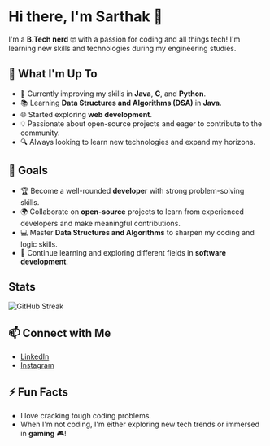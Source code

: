 # Hi there, I'm Sarthak 👋

I'm a **B.Tech nerd** 🤓 with a passion for coding and all things tech! I'm learning new skills and technologies during my engineering studies.

## 🚀 What I'm Up To
- 🌱 Currently improving my skills in **Java**, **C**, and **Python**.
- 📚 Learning **Data Structures and Algorithms (DSA)** in **Java**.
- 🌐 Started exploring **web development**.
- 💡 Passionate about open-source projects and eager to contribute to the community.
- 🔍 Always looking to learn new technologies and expand my horizons.

## 🎯 Goals
- 🏆 Become a well-rounded **developer** with strong problem-solving skills.
- 🌍 Collaborate on **open-source** projects to learn from experienced developers and make meaningful contributions.
- 💻 Master **Data Structures and Algorithms** to sharpen my coding and logic skills.
- 🚀 Continue learning and exploring different fields in **software development**.

 ## Stats 

![GitHub Streak](https://github-readme-streak-stats.herokuapp.com/?user=Saaarthak0102&theme=radical)


## 📫 Connect with Me
- [LinkedIn](https://www.linkedin.com/in/sarthak-sabharwal-b39575320/)
- [Instagram](https://www.instagram.com/saaarthak.01/)

## ⚡ Fun Facts
- I love cracking tough coding problems.
- When I'm not coding, I'm either exploring new tech trends or immersed in **gaming** 🎮!
